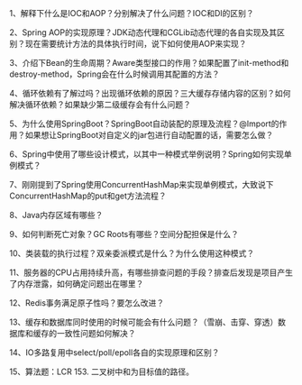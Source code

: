  1、解释下什么是IOC和AOP？分别解决了什么问题？IOC和DI的区别？ 
 
 2、Spring AOP的实现原理？JDK动态代理和CGLib动态代理的各自实现及其区别？现在需要统计方法的具体执行时间，说下如何使用AOP来实现？ 
 
 3、介绍下Bean的生命周期？Aware类型接口的作用？如果配置了init-method和destroy-method，Spring会在什么时候调用其配置的方法？
 
 4、循环依赖有了解过吗？出现循环依赖的原因？三大缓存存储内容的区别？如何解决循环依赖？如果缺少第二级缓存会有什么问题？ 
 
 5、为什么使用SpringBoot？SpringBoot自动装配的原理及流程？@Import的作用？如果想让SpringBoot对自定义的jar包进行自动配置的话，需要怎么做？ 
 
 6、Spring中使用了哪些设计模式，以其中一种模式举例说明？Spring如何实现单例模式？ 
 
 7、刚刚提到了Spring使用ConcurrentHashMap来实现单例模式，大致说下ConcurrentHashMap的put和get方法流程？ 
 
 8、Java内存区域有哪些？ 
 
 9、如何判断死亡对象？GC Roots有哪些？空间分配担保是什么？ 
 
 10、类装载的执行过程？双亲委派模式是什么？为什么使用这种模式？ 
 
 11、服务器的CPU占用持续升高，有哪些排查问题的手段？排查后发现是项目产生了内存泄露，如何确定问题出在哪里？
 
 12、Redis事务满足原子性吗？要怎么改进？ 
 
 13、缓存和数据库同时使用的时候可能会有什么问题？（雪崩、击穿、穿透）数据库和缓存的一致性问题如何解决？ 
 
 14、IO多路复用中select/poll/epoll各自的实现原理和区别？ 
 
 15、算法题：LCR 153. 二叉树中和为目标值的路径。
